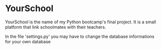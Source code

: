 # YourSchool
YourSchool is the name of my Python bootcamp's final project. It is a small platform that link schoolmates with their teachers.

In the file 'settings.py' you may have to change the database informations for your own database

